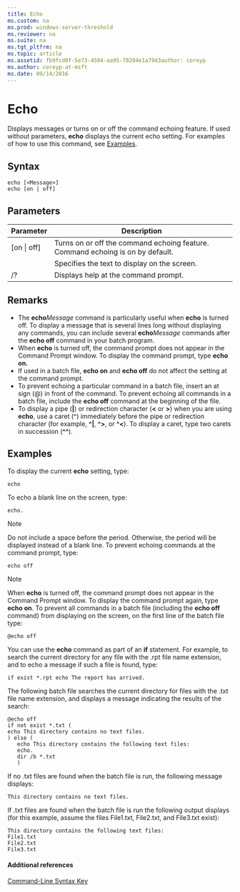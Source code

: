 ```yaml
---
title: Echo
ms.custom: na
ms.prod: windows-server-threshold
ms.reviewer: na
ms.suite: na
ms.tgt_pltfrm: na
ms.topic: article
ms.assetid: fb9fcd0f-5e73-4504-aa95-78204e1a79d3author: coreyp
ms.author: coreyp-at-msft
ms.date: 09/14/2016
---
```

# Echo
Displays messages or turns on or off the command echoing feature. If used without parameters, **echo** displays the current echo setting.
For examples of how to use this command, see [Examples](#BKMK_examples).
## Syntax
```
echo [<Message>]
echo [on | off]
```
## Parameters
|Parameter|Description|
|-------------|---------------|
|[on &#124; off]|Turns on or off the command echoing feature. Command echoing is on by default.|
|<Message>|Specifies the text to display on the screen.|
|/?|Displays help at the command prompt.|
## Remarks
-   The **echo***Message* command is particularly useful when **echo** is turned off. To display a message that is several lines long without displaying any commands, you can include several **echo***Message* commands after the **echo off** command in your batch program.
-   When **echo** is turned off, the command prompt does not appear in the Command Prompt window. To display the command prompt, type **echo on.**
-   If used in a batch file, **echo on** and **echo off** do not affect the setting at the command prompt.
-   To prevent echoing a particular command in a batch file, insert an at sign (@) in front of the command. To prevent echoing all commands in a batch file, include the **echo off** command at the beginning of the file.
-   To display a pipe (**|**) or redirection character (**<** or **>**) when you are using **echo**, use a caret (^) immediately before the pipe or redirection character (for example, **^|**, **^>**, or **^<**). To display a caret, type two carets in succession (**^^**).
## <a name="BKMK_examples"></a>Examples
To display the current **echo** setting, type:
```
echo
```
To echo a blank line on the screen, type:
```
echo.
```
> [!NOTE]
> Do not include a space before the period. Otherwise, the period will be displayed instead of a blank line.
To prevent echoing commands at the command prompt, type:
```
echo off 
```
> [!NOTE]
> When **echo** is turned off, the command prompt does not appear in the Command Prompt window. To display the command prompt again, type **echo on**.
To prevent all commands in a batch file (including the **echo off** command) from displaying on the screen, on the first line of the batch file type:
```
@echo off
```
You can use the **echo** command as part of an **if** statement. For example, to search the current directory for any file with the .rpt file name extension, and to echo a message if such a file is found, type:
```
if exist *.rpt echo The report has arrived.
```
The following batch file searches the current directory for files with the .txt file name extension, and displays a message indicating the results of the search:
```
@echo off
if not exist *.txt (
echo This directory contains no text files.
) else (
   echo This directory contains the following text files:
   echo.
   dir /b *.txt
   )
```
If no .txt files are found when the batch file is run, the following message displays:
```
This directory contains no text files.
```
If .txt files are found when the batch file is run the following output displays (for this example, assume the files File1.txt, File2.txt, and File3.txt exist):
```
This directory contains the following text files:
File1.txt
File2.txt
File3.txt
```
#### Additional references
[Command-Line Syntax Key](Command-Line-Syntax-Key.md)

